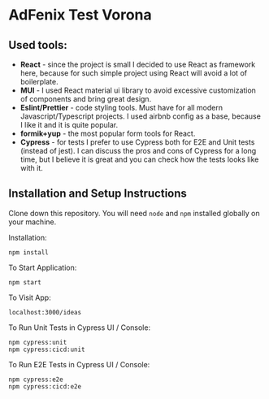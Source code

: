 # AdFenix Test Vorona

## Used tools:

 - **React** - since the project is small I decided to use React as framework here, because for such simple project using React will avoid a lot of boilerplate.
 - **MUI** - I used React material ui library to avoid excessive customization of components and bring great design.
 - **Eslint/Prettier** - code styling tools. Must have for all modern Javascript/Typescript projects. I used airbnb config as a base, because I like it and it is quite popular.
 - **formik+yup** - the most popular form tools for React.
 - **Cypress** - for tests I prefer to use Cypress both for E2E and Unit tests (instead of jest). I can discuss the pros and cons of Cypress for a long time, but I believe it is great and you can check how the tests looks like with it.

## Installation and Setup Instructions

Clone down this repository. You will need `node` and `npm` installed globally on your machine.  

Installation:

`npm install`  

To Start Application:

`npm start`  

To Visit App:

`localhost:3000/ideas` 

To Run Unit Tests in Cypress UI / Console:  

`npm cypress:unit`  
`npm cypress:cicd:unit`  

To Run E2E Tests in Cypress UI / Console:  

`npm cypress:e2e`  
`npm cypress:cicd:e2e`  
